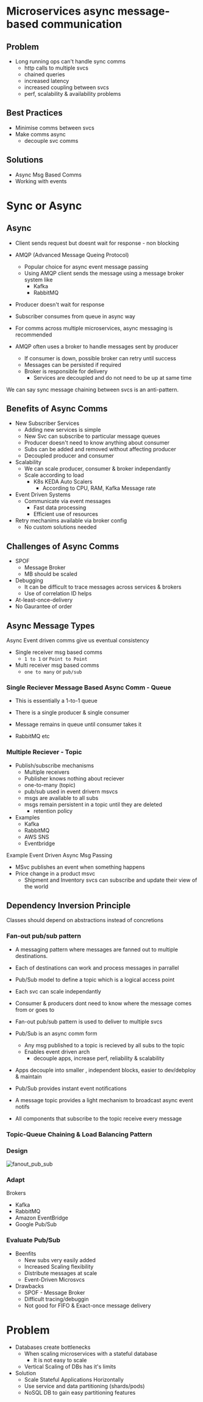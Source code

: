 # Microservices async message-based communication

## Problem 

- Long running ops can't handle sync comms
  - http calls to multiple svcs
  - chained queries
  - increased latency 
  - increased coupling between svcs
  - perf, scalability & availability problems

## Best Practices

- Minimise comms between svcs
- Make comms async
  - decouple svc comms

## Solutions

- Async Msg Based Comms
- Working with events

# Sync or Async

## Async

- Client sends request but doesnt wait for response - non blocking
- AMQP (Advanced Message Queing Protocol)
  - Popular choice for async event message passing
  - Using AMQP client sends the message using a message broker system like
    - Kafka 
    - RabbitMQ
- Producer doesn't wait for response
- Subscriber consumes from queue in async way
- For comms across multiple microservices, async messaging is recommended

- AMQP often uses a broker to handle messages sent by producer
  - If consumer is down, possible broker can retry until success
  - Messages can be persisted if required
  - Broker is responsible for delivery
    - Services are decoupled and do not need to be up at same time

We can say sync message chaining between svcs is an anti-pattern. 

## Benefits of Async Comms

- New Subscriber Services
  - Adding new services is simple
  - New Svc can subscribe to particular message queues
  - Producer doesn't need to know anything about consumer
  - Subs can be added and removed without affecting producer
  - Decoupled producer and consumer
- Scalability
  - We can scale producer, consumer & broker independantly 
  - Scale according to load
    - K8s KEDA Auto Scalers
      - According to CPU, RAM, Kafka Message rate
- Event Driven Systems
  - Communicate via event messages
    - Fast data processing
    - Efficient use of resources
- Retry mechanims available via broker config
  - No custom solutions needed

## Challenges of Async Comms

- SPOF
  - Message Broker
  - MB should be scaled
- Debugging
  - It can be difficult to trace messages across services & brokers
  - Use of correlation ID helps
- At-least-once-delivery
- No Gaurantee of order

## Async Message Types

Async Event driven comms give us eventual consistency

- Single receiver msg based comms
  - `1 to 1` or `Point to Point`
- Multi receiver msg based comms
  - `one to many` or `pub/sub`

### Single Reciever Message Based Async Comm - Queue

- This is essentially a 1-to-1 queue
- There is a single producer & single consumer 
- Message remains in queue until consumer takes it

- RabbitMQ etc

### Multiple Reciever - Topic

- Publish/subscribe mechanisms
  - Multiple receivers
  - Publisher knows nothing about reciever
  - one-to-many (topic)
  - pub/sub used in event drivern msvcs
  - msgs are available to all subs
  - msgs remain persistent in a topic until they are deleted
    - retention policy
- Examples
  - Kafka
  - RabbitMQ
  - AWS SNS
  - Eventbridge

Example Event Driven Async Msg Passing
- MSvc publishes an event when something happens
- Price change in a product msvc
  - Shipment and Inventory svcs can subscribe and update their view of the world

## Dependency Inversion Principle

Classes should depend on abstractions instead of concretions

### Fan-out pub/sub pattern

 - A messaging pattern where messages are fanned out to multiple destinations. 
 - Each of destinations can work and process messages in parrallel
 - Pub/Sub model to define a topic which is a logical access point
 - Each svc can scale independantly 
 - Consumer & producers dont need to know where the message comes from or goes to
 - Fan-out pub/sub pattern is used to deliver to multiple svcs

- Pub/Sub is an async comm form
  - Any msg published to a topic is recieved by all subs to the topic
  - Enables event driven arch
    - decouple apps, increase perf, reliability & scalability
- Apps decouple into smaller , independent blocks, easier to dev/debploy & maintain
- Pub/Sub provides instant event notifications
- A message topic provides a light mechanism to broadcast async event notifs
- All components that subscribe to the topic receive every message

### Topic-Queue Chaining & Load Balancing Pattern

### Design

![fanout_pub_sub](./media/fanout_pub_sub.png)

### Adapt

Brokers
- Kafka
- RabbitMQ
- Amazon EventBridge
- Google Pub/Sub

### Evaluate Pub/Sub

- Beenfits
  - New subs very easily added
  - Increased Scaling flexibility
  - Distribute messages at scale
  - Event-Driven Microsvcs
- Drawbacks
  - SPOF - Message Broker
  - Difficult tracing/debuggin
  - Not good for FIFO & Exact-once message delivery

# Problem

- Databases create bottlenecks
  - When scaling microservices with a stateful database
    - It is not easy to scale
  - Vertical Scaling of DBs has it's limits
- Solution
  - Scale Stateful Applications Horizontally 
  - Use service and data partitioning (shards/pods)
  - NoSQL DB to gain easy partitioning features


